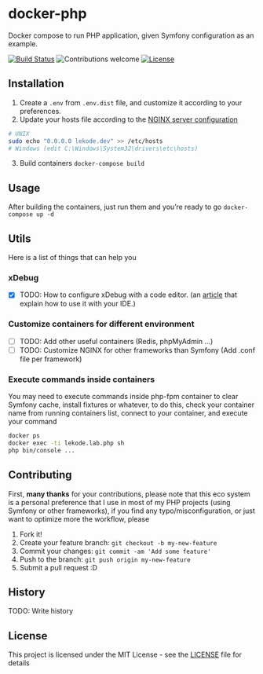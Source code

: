 # docker-php
Docker compose to run PHP application, given Symfony configuration as an example.

[![Build Status](https://travis-ci.org/kariae/docker-php.svg?branch=master)](https://travis-ci.org/kariae/docker-php) ![Contributions welcome](https://img.shields.io/badge/contributions-welcome-brightgreen.svg)
[![License](https://img.shields.io/badge/license-MIT%20License-brightgreen.svg)](https://opensource.org/licenses/MIT)
## Installation
1. Create a `.env` from `.env.dist` file, and customize it according to your preferences.
2. Update your hosts file according to the [NGINX server configuration](https://github.com/kariae/docker-php/blob/master/nginx/conf.d/lekode.conf#L2)
```bash
# UNIX
sudo echo "0.0.0.0 lekode.dev" >> /etc/hosts
# Windows (edit C:\Windows\System32\drivers\etc\hosts)
```
3. Build containers
`docker-compose build`

## Usage
After building the containers, just run them and you’re ready to go
`docker-compose up -d`

## Utils
Here is a list of things that can help you

### xDebug
- [x] TODO: How to configure xDebug with a code editor. (an [article](https://lekode.com/2017/12/18/debugging-your-php-application-inside-a-docker-environment-using-xdebug/) that explain how to use it with your IDE.)

### Customize containers for different environment
- [ ] TODO: Add other useful containers (Redis, phpMyAdmin …)
- [ ] TODO: Customize NGINX for other frameworks than Symfony (Add .conf file per framework)

### Execute commands inside containers
You may need to execute commands inside php-fpm container to clear Symfony cache, install fixtures or whatever, to do this, check your container name from running containers list, connect to your container, and execute your command
```bash
docker ps
docker exec -ti lekode.lab.php sh
php bin/console ...
```

## Contributing
First, **many thanks** for your contributions, please note that this eco system is a personal preference that I use in most of my PHP projects (using Symfony or other frameworks), if you find any typo/misconfiguration, or just want to optimize more the workflow, please
1. Fork it!
2. Create your feature branch: `git checkout -b my-new-feature`
3. Commit your changes: `git commit -am 'Add some feature'`
4. Push to the branch: `git push origin my-new-feature`
5. Submit a pull request :D

## History
TODO: Write history

## License
This project is licensed under the MIT License - see the [LICENSE](https://github.com/kariae/docker-php/blob/master/LICENSE) file for details
